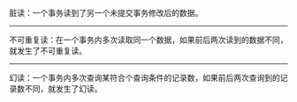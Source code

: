 脏读：一个事务读到了另一个未提交事务修改后的数据。

---

不可重复读：在一个事务内多次读取同一个数据，如果前后两次读到的数据不同，就发生了不可重复读。

---

幻读：一个事务内多次查询某符合个查询条件的记录数，如果前后两次查询到的记录数不同，就发生了幻读。




